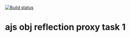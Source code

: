 [![Build status](https://ci.appveyor.com/api/projects/status/05t79u9m266b4fd2?svg=true)](https://ci.appveyor.com/project/qvvverty/ajs-obj-reflection-proxy-1)
# ajs obj reflection proxy task 1
